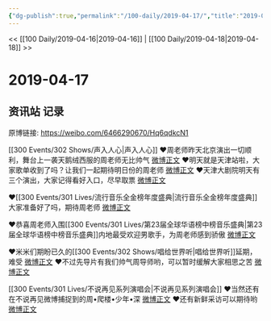 ```yaml
---
{"dg-publish":true,"permalink":"/100-daily/2019-04-17/","title":"2019-04-17"}
---
```



<< [[100 Daily/2019-04-16\|2019-04-16]] | [[100 Daily/2019-04-18\|2019-04-18]] >>

# 2019-04-17

## 资讯站 记录

原博链接: https://weibo.com/6466290670/Hq6qdkcN1

[[300 Events/302 Shows/声入人心\|声入人心]]
❤️周老师昨天北京演出一切顺利，舞台上一袭天鹅绒西服的周老师无比帅气
[微博正文](https://m.weibo.cn/6466290670/4362163013535585)
❤️明天就是天津站啦，大家歌单收到了吗？让我们一起期待明日份的周老师
[微博正文](https://m.weibo.cn/6466290670/4362152942583860)
❤️天津大剧院明天有三个演出，大家记得看好入口，尽早取票
[微博正文](https://m.weibo.cn/6466290670/4362057715195050)

❤️[[300 Events/301 Lives/流行音乐全金榜年度盛典\|流行音乐全金榜年度盛典]]大家准备好了吗，期待周老师
[微博正文](https://m.weibo.cn/6466290670/4362136723584116)

❤️恭喜周老师入围[[300 Events/301 Lives/第23届全球华语榜中榜音乐盛典\|第23届全球华语榜中榜音乐盛典]]内地最受欢迎男歌手，为周老师感到骄傲
[微博正文](https://m.weibo.cn/6466290670/4362138681968306)

❤️米米们期盼已久的[[300 Events/302 Shows/唱给世界听\|唱给世界听]]延期，难受
[微博正文](https://m.weibo.cn/6466290670/4362039797560774)
❤️不过先导片有我们帅气周导师哟，可以暂时缓解大家相思之苦
[微博正文](https://m.weibo.cn/6466290670/4362042678456436)

[[300 Events/301 Lives/不说再见系列演唱会\|不说再见系列演唱会]]
❤️当然还有在不说再见微博捕捉到的周•爬楼•少年•深
[微博正文](https://m.weibo.cn/6466290670/4362080268624118)
❤️还有新鲜采访可以期待哟
[微博正文](https://m.weibo.cn/6466290670/4362058134695783)

